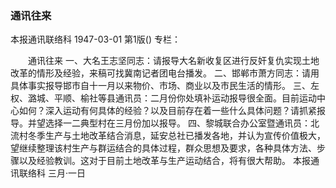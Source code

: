 ### 通讯往来
本报通讯联络科
1947-03-01
第1版()
专栏：

　　通讯往来
    一、大名王志坚同志：请报导大名新收复区进行反奸复仇实现土地改革的情形及经验，来稿可找冀南记者团电台播发。
    二、邯郸市萧方同志：请用具体事实报导邯市自十一月以来物价、市场、商业以及市民生活的情形。
    三、左权、潞城、平顺、榆社等县通讯员：二月份你处填补运动报导很全面。目前运动中心如何？深入运动有何具体的经验？以及目前存在着一些什么具体问题？请抓紧报导。并望选择一二典型村在三月份加以报导。
    四、黎城联合办公室暨通讯员：北流村冬季生产与土地改革结合消息，延安总社已播发各地，并认为宣传价值极大，望继续整理该村生产与群运结合的具体过程，群众思想及要求，各种具体方法、步骤以及经验教训。这对于目前土地改革与生产运动结合，将有很大帮助。
      本报通讯联络科
        三月·一日
